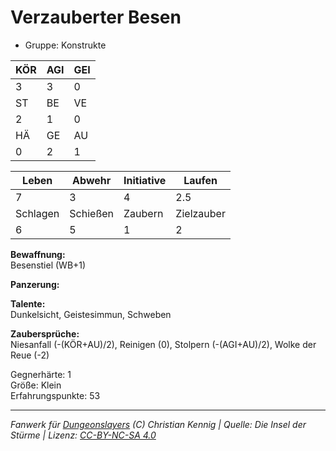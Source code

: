 # Verzauberter Besen  
- Gruppe: Konstrukte  

| KÖR | AGI | GEI |  
| --- | --- | --- |  
| 3   | 3   | 0   |
| ST  | BE  | VE  |  
| 2   | 1   | 0   |
| HÄ  | GE  | AU  |  
| 0   | 2   | 1   |


| Leben    | Abwehr   | Initiative | Laufen     |
| -------- | -------- | ---------- | ---------- |
| 7        | 3        | 4          | 2.5        |
| Schlagen | Schießen | Zaubern    | Zielzauber |
| 6        | 5        | 1          | 2          |

**Bewaffnung:**  
Besenstiel (WB+1)

**Panzerung:**  


**Talente:**  
Dunkelsicht, Geistesimmun, Schweben

**Zaubersprüche:**  
Niesanfall (-(KÖR+AU)/2), Reinigen (0), Stolpern (-(AGI+AU)/2), Wolke der Reue (-2)

Gegnerhärte: 1  
Größe: Klein  
Erfahrungspunkte: 53  



___
*Fanwerk für [Dungeonslayers](https://www.dungeonslayers.net/) (C) Christian Kennig | Quelle: Die Insel der Stürme | Lizenz: [CC-BY-NC-SA 4.0](https://creativecommons.org/licenses/by-nc-sa/4.0/deed.de)*